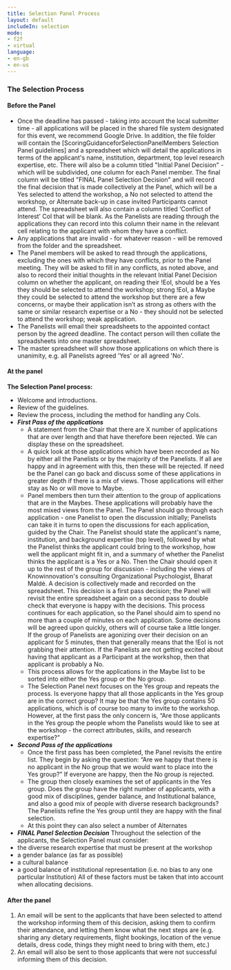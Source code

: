 ```yaml
---
title: Selection Panel Process
layout: default
includeIn: selection
mode:
- f2f
- virtual
language:
- en-gb
- en-us
---
```

### The Selection Process 

#### Before the Panel 
* Once the deadline has passed - taking into account the local submitter time - all applications will be placed in the shared file system designated for this event, we recommend Google Drive. In addition, the file folder will contain the [ScoringGuidanceforSelectionPanelMembers Selection Panel guidelines] and a spreadsheet which will detail the applications in terms of the applicant's name, institution, department, top level research expertise, etc. There will also be a column titled "Initial Panel Decision" -which will be subdivided, one column for each Panel member. The final column will be titled "FINAL Panel Selection Decision" and will record the final decision that is made collectively at the Panel, which will be a Yes selected to attend the workshop, a No not selected to attend the workshop, or Alternate back-up in case invited Participants cannot attend. The spreadsheet will also contain a column titled ‘Conflict of Interest’ CoI that will be blank. As the Panelists are reading through the applications they can record into this column their name in the relevant cell relating to the applicant with whom they have a conflict.
* Any applications that are invalid - for whatever reason - will be removed from the folder and the spreadsheet.
* The Panel members will be asked to read through the applications, excluding the ones with which they have conflicts, prior to the Panel meeting. They will be asked to fill in any conflicts, as noted above, and also to record their initial thoughts in the relevant Initial Panel Decision column on whether the applicant, on reading their !EoI, should be a Yes they should be selected to attend the workshop; strong !EoI, a Maybe they could be selected to attend the workshop but there are a few concerns, or maybe their application isn’t as strong as others with the same or similar research expertise or a No - they should not be selected to attend the workshop; weak application.
* The Panelists will email their spreadsheets to the appointed contact person by the agreed deadline. The contact person will then collate the spreadsheets into one master spreadsheet.
* The master spreadsheet will show those applications on which there is unanimity, e.g. all Panelists agreed 'Yes' or all agreed 'No'.

#### At the panel
**The Selection Panel process:**
* Welcome and introductions.
* Review of the guidelines.
* Review the process, including the method for handling any CoIs.
* ***First Pass of the applications***
  * A statement from the Chair that there are X number of applications that are over length and that have therefore been rejected. We can display these on the spreadsheet.
  * A quick look at those applications which have been recorded as No by either all the Panelists or by the majority of the Panelists. If all are happy and in agreement with this, then these will be rejected. If need be the Panel can go back and discuss some of these applications in greater depth if there is a mix of views. Those applications will either stay as No or will move to Maybe.
  * Panel members then turn their attention to the group of applications that are in the Maybes. These applications will probably have the most mixed views from the Panel. The Panel should go through each application - one Panelist to open the discussion initially; Panelists can take it in turns to open the discussions for each application, guided by the Chair. The Panelist should state the applicant's name, institution, and background expertise (top level), followed by what the Panelist thinks the applicant could bring to the workshop, how well the applicant might fit in, and a summary of whether the Panelist thinks the applicant is a Yes or a No. Then the Chair should open it up to the rest of the group for discussion - including the views of Knowinnovation's consulting Organizational Psychologist, Bharat Maldé. A decision is collectively made and recorded on the spreadsheet. This decision is a first pass decision; the Panel will revisit the entire spreadsheet again on a second pass to double check that everyone is happy with the decisions. This process continues for each application, so the Panel should aim to spend no more than a couple of minutes on each application. Some decisions will be agreed upon quickly, others will of course take a little longer. If the group of Panelists are agonizing over their decision on an applicant for 5 minutes, then that generally means that the !EoI is not grabbing their attention. If the Panelists are not getting excited about having that applicant as a Participant at the workshop, then that applicant is probably a No.
  * This process allows for the applications in the Maybe list to be sorted into either the Yes group or the No group.
  * The Selection Panel next focuses on the Yes group and repeats the process. Is everyone happy that all those applicants in the Yes group are in the correct group? It may be that the Yes group contains 50 applications, which is of course too many to invite to the workshop. However, at the first pass the only concern is, “Are those applicants in the Yes group the people whom the Panelists would like to see at the workshop - the correct attributes, skills, and research expertise?”
* ***Second Pass of the applications***
  * Once the first pass has been completed, the Panel revisits the entire list. They begin by asking the question: “Are we happy that there is no applicant in the No group that we would want to place into the Yes group?” If everyone are happy, then the No group is rejected.
  * The group then closely examines the set of applicants in the Yes group. Does the group have the right number of applicants, with a good mix of disciplines, gender balance, and Institutional balance, and also a good mix of people with diverse research backgrounds? The Panelists refine the Yes group until they are happy with the final selection.
  * At this point they can also select a number of Alternates 
* ***FINAL Panel Selection Decision***
Throughout the selection of the applicants, the Selection Panel must consider:
 * the diverse research expertise that must be present at the workshop
 * a gender balance (as far as possible)
 * a cultural balance
 * a good balance of institutional representation (i.e. no bias to any one particular Institution)
All of these factors must be taken that into account when allocating decisions.
#### After the panel 
1. An email will be sent to the applicants that have been selected to attend the workshop informing them of this decision, asking them to confirm their attendance, and letting them know what the next steps are (e.g. sharing any dietary requirements, flight bookings, location of the venue details, dress code, things they might need to bring with them, etc.)
1. An email will also be sent to those applicants that were not successful informing them of this decision.